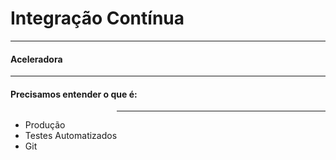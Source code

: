 # Integração Contínua
<hr />
<h4 class="subtitle">Aceleradora</h4>

----

#### Precisamos entender o que é:

<div style="float: left">
  <ul>
    <li> Produção </li>
    <li> Testes Automatizados</li>
    <li> Git </li>
  </ul>
</div>

----
